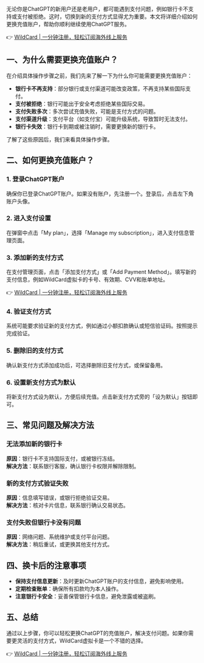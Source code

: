 无论你是ChatGPT的新用户还是老用户，都可能遇到支付问题，例如银行卡不支持或支付被拒绝。这时，切换到新的支付方式显得尤为重要。本文将详细介绍如何更换充值账户，帮助你顺利继续使用ChatGPT服务。

👉 [WildCard | 一分钟注册，轻松订阅海外线上服务](https://bit.ly/bewildcard)

## 一、为什么需要更换充值账户？

在介绍具体操作步骤之前，我们先来了解一下为什么你可能需要更换充值账户：

- **银行卡不再支持**：部分银行或支付渠道可能改变政策，不再支持某些国际支付。
- **支付被拒绝**：银行可能出于安全考虑拒绝某些国际交易。
- **支付失败多次**：多次尝试充值失败，可能是支付方式的问题。
- **支付渠道升级**：支付平台（如支付宝）可能升级系统，导致暂时无法支付。
- **银行卡失效**：银行卡到期或被注销时，需要更换新的银行卡。

了解了这些原因后，我们来看具体操作步骤。

## 二、如何更换充值账户？

### 1. 登录ChatGPT账户

确保你已登录ChatGPT账户。如果没有账户，先注册一个。登录后，点击左下角账户头像。

### 2. 进入支付设置

在弹窗中点击「My plan」，选择「Manage my subscription」，进入支付信息管理页面。

### 3. 添加新的支付方式

在支付管理页面，点击「添加支付方式」或「Add Payment Method」。填写新的支付信息，例如WildCard虚拟卡的卡号、有效期、CVV和账单地址。

👉 [WildCard | 一分钟注册，轻松订阅海外线上服务](https://bit.ly/bewildcard)

### 4. 验证支付方式

系统可能要求验证新的支付方式，例如通过小额扣款确认或短信验证码。按照提示完成验证。

### 5. 删除旧的支付方式

确认新支付方式添加成功后，可选择删除旧支付方式，或保留备用。

### 6. 设置新支付方式为默认

将新支付方式设为默认，方便后续充值。点击新支付方式旁的「设为默认」按钮即可。

## 三、常见问题及解决方法

### 无法添加新的银行卡

**原因**：银行卡不支持国际支付，或被银行冻结。  
**解决方法**：联系银行客服，确认银行卡权限并解除限制。

### 新的支付方式验证失败

**原因**：信息填写错误，或银行拒绝验证交易。  
**解决方法**：核对卡片信息，联系银行确认交易状态。

### 支付失败但银行卡没有问题

**原因**：网络问题、系统维护或支付平台问题。  
**解决方法**：稍后重试，或更换其他支付方式。

## 四、换卡后的注意事项

- **保持支付信息更新**：及时更新ChatGPT账户的支付信息，避免影响使用。
- **定期检查账单**：确保所有扣款均为本人操作。
- **注意银行卡安全**：妥善保管银行卡信息，避免泄露或被盗刷。

## 五、总结

通过以上步骤，你可以轻松更换ChatGPT的充值账户，解决支付问题。如果你需要更灵活的支付方式，WildCard虚拟卡是一个不错的选择。

👉 [WildCard | 一分钟注册，轻松订阅海外线上服务](https://bit.ly/bewildcard)